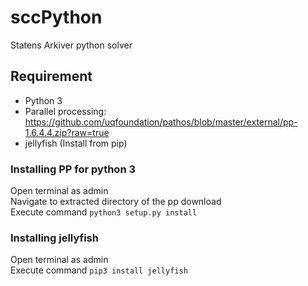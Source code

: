 # sccPython
Statens Arkiver python solver

## Requirement
* Python 3  
* Parallel processing: https://github.com/uqfoundation/pathos/blob/master/external/pp-1.6.4.4.zip?raw=true  
* jellyfish (Install from pip)

### Installing PP for python 3
Open terminal as admin  
Navigate to extracted directory of the pp download  
Execute command ``python3 setup.py install``  

### Installing jellyfish
Open terminal as admin  
Execute command ``pip3 install jellyfish``
